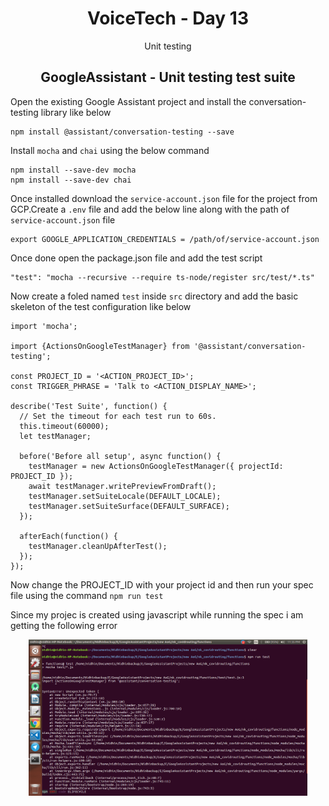 <div align="center">
  <h1>VoiceTech - Day 13</h1>
  <p>Unit testing</p>
</div>

<h2 align="center">GoogleAssistant - Unit testing test suite</h2>

Open the existing Google Assistant project and install the conversation-testing library like below

```
npm install @assistant/conversation-testing --save
```

Install `mocha` and `chai` using the below command

```
npm install --save-dev mocha 
npm install --save-dev chai
```

Once installed download the `service-account.json` file for the project from GCP.Create a `.env` file and add the below line along with the path of `service-account.json` file

```
export GOOGLE_APPLICATION_CREDENTIALS = /path/of/service-account.json
```

Once done open the package.json file and add the test script

```
"test": "mocha --recursive --require ts-node/register src/test/*.ts"
```

Now create a foled named `test` inside `src` directory and add the basic skeleton of the test configuration like below

```
import 'mocha';

import {ActionsOnGoogleTestManager} from '@assistant/conversation-testing';

const PROJECT_ID = '<ACTION_PROJECT_ID>';
const TRIGGER_PHRASE = 'Talk to <ACTION_DISPLAY_NAME>';

describe('Test Suite', function() {
  // Set the timeout for each test run to 60s.
  this.timeout(60000);
  let testManager;

  before('Before all setup', async function() {
    testManager = new ActionsOnGoogleTestManager({ projectId: PROJECT_ID });
    await testManager.writePreviewFromDraft();
    testManager.setSuiteLocale(DEFAULT_LOCALE);
    testManager.setSuiteSurface(DEFAULT_SURFACE);
  });

  afterEach(function() {
    testManager.cleanUpAfterTest();
  });
});
```

Now change the PROJECT_ID with your project id and then run your spec file using the command `npm run test`

Since my projec is created using javascript while running the spec i am getting the following error

<div align="center">
  <img src="../../assets/day13/mocha.png" alt="voicetech" height="250">
</div>